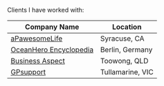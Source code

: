 Clients I have worked with:

<!-- BEGIN DATA -->
| Company Name | Location |
| --- | --- |
| [aPawesomeLife](https://apawesomelife.com/) | Syracuse, CA |
| [OceanHero Encyclopedia](https://oceanhero.today/marine-life) | Berlin, Germany |
| [Business Aspect](https://www.businessaspect.com.au/) | Toowong, QLD |
| [GPsupport](https://gpsupport.com.au/) | Tullamarine, VIC |
